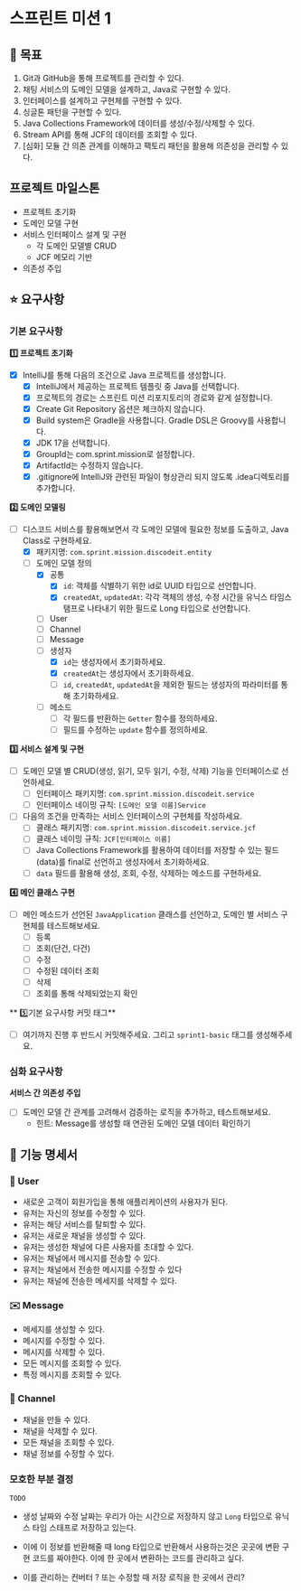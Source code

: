 # 스프린트 미션 1

## 🚀 목표

1. Git과 GitHub을 통해 프로젝트를 관리할 수 있다.
2. 채팅 서비스의 도메인 모델을 설계하고, Java로 구현할 수 있다.
3. 인터페이스를 설계하고 구현체를 구현할 수 있다.
4. 싱글톤 패턴을 구현할 수 있다.
5. Java Collections Framework에 데이터를 생성/수정/삭제할 수 있다.
6. Stream API를 통해 JCF의 데이터를 조회할 수 있다.
7. [심화] 모듈 간 의존 관계를 이해하고 팩토리 패턴을 활용해 의존성을 관리할 수 있다.


## 프로젝트 마일스톤
- 프로젝트 초기화
- 도메인 모델 구현
- 서비스 인터페이스 설계 및 구현
  - 각 도메인 모델별 CRUD
  - JCF 메모리 기반
- 의존성 주입


## ⭐ 요구사항

### 기본 요구사항
**1️⃣ 프로젝트 초기화**
- [x] IntelliJ를 통해 다음의 조건으로 Java 프로젝트를 생성합니다.
  - [x]  IntelliJ에서 제공하는 프로젝트 템플릿 중 Java를 선택합니다.
  - [x]  프로젝트의 경로는 스프린트 미션 리포지토리의 경로와 같게 설정합니다.
  - [x]  Create Git Repository 옵션은 체크하지 않습니다.
  - [x]  Build system은 Gradle을 사용합니다. Gradle DSL은 Groovy를 사용합니다.
  - [x]  JDK 17을 선택합니다.
  - [x]  GroupId는 com.sprint.mission로 설정합니다.
  - [x]  ArtifactId는 수정하지 않습니다.
  - [x]  .gitignore에 IntelliJ와 관련된 파일이 형상관리 되지 않도록 .idea디렉토리를 추가합니다.

**2️⃣ 도메인 모델링**
- [ ] 디스코드 서비스를 활용해보면서 각 도메인 모델에 필요한 정보를 도출하고, Java Class로 구현하세요.
  - [x] 패키지명: `com.sprint.mission.discodeit.entity`
  - [ ] 도메인 모델 정의
    - [x] 공통
      - [x] `id`: 객체를 식별하기 위한 id로 UUID 타입으로 선언합니다.
      - [x] `createdAt`, `updatedAt`: 각각 객체의 생성, 수정 시간을 유닉스 타임스탬프로 나타내기 위한 필드로 Long 타입으로 선언합니다.
    -[ ] User
    - [ ] Channel
    - [ ] Message
    -[ ] 생성자
      - [x] `id`는 생성자에서 초기화하세요.
      - [x] `createdAt`는 생성자에서 초기화하세요.
      - [ ] `id`, `createdAt`, `updatedAt`을 제외한 필드는 생성자의 파라미터를 통해 초기화하세요.
    - [ ] 메소드
      - [ ] 각 필드를 반환하는 `Getter` 함수를 정의하세요.
      - [ ] 필드를 수정하는 `update` 함수를 정의하세요.

**3️⃣ 서비스 설계 및 구현**
- [ ] 도메인 모델 별 CRUD(생성, 읽기, 모두 읽기, 수정, 삭제) 기능을 인터페이스로 선언하세요.
  - [ ] 인터페이스 패키지명: `com.sprint.mission.discodeit.service`
  - [ ] 인터페이스 네이밍 규칙: `[도메인 모델 이름]Service`
- [ ] 다음의 조건을 만족하는 서비스 인터페이스의 구현체를 작성하세요.
  - [ ] 클래스 패키지명: `com.sprint.mission.discodeit.service.jcf`
  - [ ] 클래스 네이밍 규칙: `JCF[인터페이스 이름]`
  - [ ] Java Collections Framework를 활용하여 데이터를 저장할 수 있는 필드(data)를 final로 선언하고 생성자에서 초기화하세요.
  - [ ] `data` 필드를 활용해 생성, 조회, 수정, 삭제하는 메소드를 구현하세요.

**4️⃣ 메인 클래스 구현**
- [ ] 메인 메소드가 선언된 `JavaApplication` 클래스를 선언하고, 도메인 별 서비스 구현체를 테스트해보세요.
  - [ ] 등록
  - [ ] 조회(단건, 다건)
  - [ ] 수정
  - [ ] 수정된 데이터 조회
  - [ ] 삭제
  - [ ] 조회를 통해 삭제되었는지 확인

** 5️⃣기본 요구사항 커밋 태그**
- [ ] 여기까지 진행 후 반드시 커밋해주세요. 그리고 `sprint1-basic` 태그를 생성해주세요.
### 심화 요구사항
**서비스 간 의존성 주입**
- [ ] 도메인 모델 간 관계를 고려해서 검증하는 로직을 추가하고, 테스트해보세요.
    - 힌트: Message를 생성할 때 연관된 도메인 모델 데이터 확인하기


## 📝 기능 명세서

### 🚶 User
- 새로운 고객이 회원가입을 통해 애플리케이션의 사용자가 된다.
- 유저는 자신의 정보를 수정할 수 있다.
- 유저는 해당 서비스를 탈퇴할 수 있다.
- 유저는 새로운 채널을 생성할 수 있다.
- 유저는 생성한 채널에 다른 사용자를 초대할 수 있다.
- 유저는 채널에서 메시지를 전송할 수 있다.
- 유저는 채널에서 전송한 메시지를 수정할 수 있다
- 유저는 채널에 전송한 메세지를 삭제할 수 있다.

### ✉️ Message
- 메세지를 생성할 수 있다.
- 메시지를 수정할 수 있다.
- 메시지를 삭제할 수 있다.
- 모든 메시지를 조회할 수 있다.
- 특정 메시지를 조회할 수 있다.

### 🚪 Channel
- 채널을 만들 수 있다.
- 채널을 삭제할 수 있다.
- 모든 채널을 조회할 수 있다.
- 채널 정보를 수정할 수 있다.


### 모호한 부분 결정

`TODO`

- 생성 날짜와 수정 날짜는 우리가 아는 시간으로 저장하지 않고 `Long` 타입으로 유닉스 타임 스태프로 저장하고 있는다.

- 이에 이 정보를 반환해줄 때 long 타입으로 반환해서 사용하는것은 곳곳에 변환 구현 코드를 짜야한다. 이에 한 곳에서 변환하는 코드를 관리하고 싶다.

- 이를 관리하는 컨버터 ? 또는 수정할 때 저장 로직을 한 곳에서 관리?
